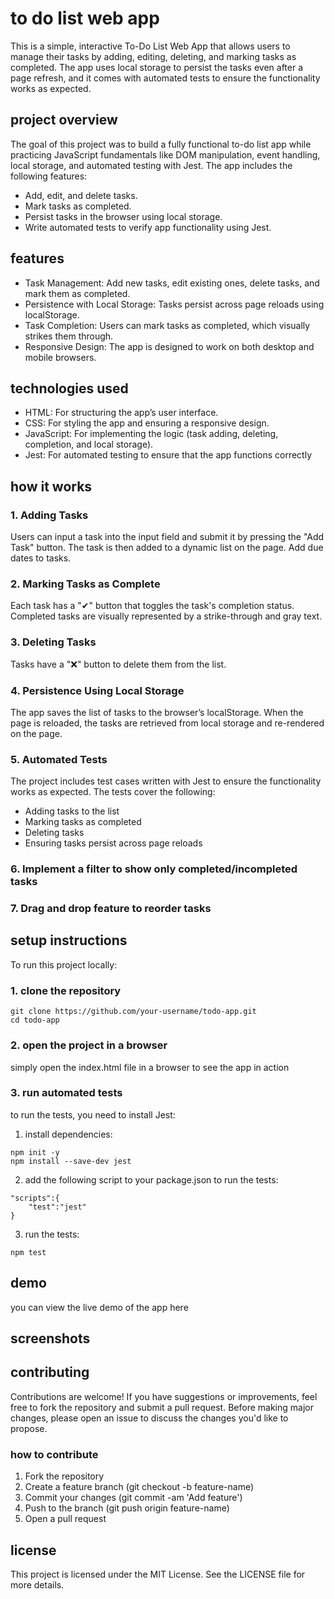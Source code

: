 # to do list web app

This is a simple, interactive To-Do List Web App that allows users to manage their tasks by adding, editing, deleting, and marking tasks as completed. The app uses local storage to persist the tasks even after a page refresh, and it comes with automated tests to ensure the functionality works as expected.

## project overview

The goal of this project was to build a fully functional to-do list app while practicing JavaScript fundamentals like DOM manipulation, event handling, local storage, and automated testing with Jest. The app includes the following features:

- Add, edit, and delete tasks.
- Mark tasks as completed.
- Persist tasks in the browser using local storage.
- Write automated tests to verify app functionality using Jest.

## features
- Task Management: Add new tasks, edit existing ones, delete tasks, and mark them as completed.
- Persistence with Local Storage: Tasks persist across page reloads using localStorage.
- Task Completion: Users can mark tasks as completed, which visually strikes them through.
- Responsive Design: The app is designed to work on both desktop and mobile browsers.

## technologies used

- HTML: For structuring the app’s user interface.
- CSS: For styling the app and ensuring a responsive design.
- JavaScript: For implementing the logic (task adding, deleting, completion, and local storage).
- Jest: For automated testing to ensure that the app functions correctly

## how it works

### 1. Adding Tasks
Users can input a task into the input field and submit it by pressing the "Add Task" button. The task is then added to a dynamic list on the page.  Add due dates to tasks.

### 2. Marking Tasks as Complete
Each task has a "✔" button that toggles the task's completion status. Completed tasks are visually represented by a strike-through and gray text.

### 3. Deleting Tasks
Tasks have a "❌" button to delete them from the list.

### 4. Persistence Using Local Storage
The app saves the list of tasks to the browser’s localStorage. When the page is reloaded, the tasks are retrieved from local storage and re-rendered on the page.

### 5. Automated Tests
The project includes test cases written with Jest to ensure the functionality works as expected. The tests cover the following:

- Adding tasks to the list
- Marking tasks as completed
- Deleting tasks
- Ensuring tasks persist across page reloads

### 6. Implement a filter to show only completed/incompleted tasks

### 7. Drag and drop feature to reorder tasks

## setup instructions

To run this project locally:

### 1. clone the repository
```
git clone https://github.com/your-username/todo-app.git
cd todo-app
```
### 2. open the project in a browser
simply open the index.html file in a browser to see the app in action
### 3. run automated tests
to run the tests, you need to install Jest:
1. install dependencies:
```
npm init -y
npm install --save-dev jest
```
2. add the following script to your package.json to run the tests:
```
"scripts":{
    "test":"jest"
}
```
3. run the tests:
```
npm test
```

## demo
you can view the live demo of the app here

## screenshots

## contributing
Contributions are welcome! If you have suggestions or improvements, feel free to fork the repository and submit a pull request. Before making major changes, please open an issue to discuss the changes you'd like to propose.

### how to contribute
1. Fork the repository
2. Create a feature branch (git checkout -b feature-name)
3. Commit your changes (git commit -am 'Add feature')
4. Push to the branch (git push origin feature-name)
5. Open a pull request

## license
This project is licensed under the MIT License. See the LICENSE file for more details.